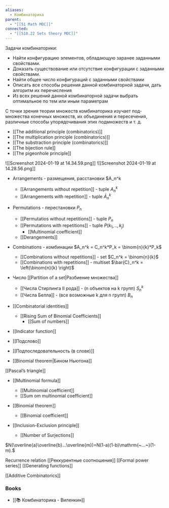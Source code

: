 ```yaml
---
aliases:
  - Комбинаторика
parent:
  - "[[51 Math MOC]]"
connected:
  - "[[510.22 Sets theory MOC]]"
---
```

Задачи комбинаторики:
- Найти конфигурацию элементов, обладающую заранее заданными свойствами.
- Доказать существование или отсутствие конфигурации с заданными свойствами.
- Найти общее число конфигураций с заданными свойст­вами
- Описать все способы решения данной комбинаторной задачи, дать алгоритм их перечисления
- Из всех решений данной комбинаторной задачи выбрать оптимальное по тем или иным параметрам

С точки зрения теории множеств комбинаторика изучает под­ множества конечных множеств, их объединения и пересечения, различные способы упорядочивания этих подмножеств и т. д.

- [[The additional principle (combinatorics)]]
- [[The multiplication principle (combinatorics)]]
- [[The substraction principle (combinatorics)]]
- [[The bijection rule]] 
- [[The pigeonhole principle]]

![[Screenshot 2024-01-19 at 14.34.59.png]]
![[Screenshot 2024-01-19 at 14.28.56.png]]


- Arrangements - размещения, расстановки $A_n^k
    - [[Arrangements without repetition]] - tuple $A_n^k$
    - [[Arrangements with repetition]] - tuple $\bar{A}_n^k$
- Permutations - перестановки $P_n$
    - [[Permutatios without repetitions]] - tuple $P_n$
    - [[Permutations with repetitions]] - tuple $P(k_1,..,k_j)$
        - [[Multinomial coefficient]]
    - [[Derangements]] 
- Combinations - комбинации $A_n^k = C_n^k*P_k = \binom{n}{k}*P_k$
    - [[Combinations without repetitions]] - set $C_n^k = \binom{n}{k}$
    - [[Combinations with repetitions]] - multiset  $\bar{C}_n^k = \left(\binom{n}{k} \right)$
- Число [[Partition of a set|Разбиение множества]] 
    - [[Числа Стирлинга II рода]] - (n объектов на k групп) $S_n^k$
    - [[Числа Белла]] - (все возможные k для n групп) $B_n$

- [[Combinatorial identities]]
    - [[Rising Sum of Binomial Coefficients]]
        - [[Sum of numbers]]

- [[Indicator function]]

- [[Подслово]]
- [[Подпоследовательность (в слове)]]

- [[Binomial theorem|Бином Ньютона]]




[[Pascal’s triangle]]

- [[Multinomial formula]]
    - [[Multinomial coefficient]]
    - [[Sum om multinomial coefficient]]
- [[Binomial theorem]] 
    - [[Binomial coefficient]]

- [[Inclusion-Exclusion principle]]
    - [[Number of Surjections]]


$N(\overline{a}\overline{b}...\overline{m})=N(1-a)(1-b)\mathrm{~...~}(1-m).$

Recurrence relation
[[Реккурентные соотношения]]
[[Formal power series]]
[[Generating functions]]


[[Additive Combinatorics]]


### Books
- [[📚 Комбинаторика - Виленкин]]








